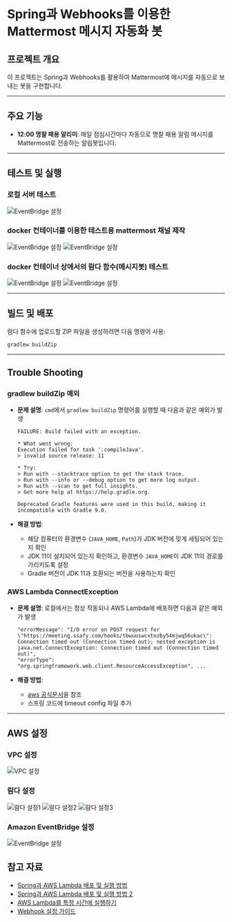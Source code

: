 # Spring과 Webhooks를 이용한 Mattermost 메시지 자동화 봇

## 프로젝트 개요

이 프로젝트는 Spring과 Webhooks를 활용하여 Mattermost에 메시지를 자동으로 보내는 봇을 구현합니다.

---
## 주요 기능

- **12:00 명찰 패용 알리미**: 매일 점심시간마다 자동으로 명찰 패용 알림 메시지를 Mattermost로 전송하는 알림봇입니다.

---
## 테스트 및 실행

### 로컬 서버 테스트
![EventBridge 설정](src/main/resources/images/image.png)

### docker 컨테이너를 이용한 테스트용 mattermost 채널 제작
![EventBridge 설정](src/main/resources/images/img2.png)
![EventBridge 설정](src/main/resources/images/img.png)

### docker 컨테이너 상에서의 람다 함수(메시지봇) 테스트
![EventBridge 설정](src/main/resources/images/image(2).png)
![EventBridge 설정](src/main/resources/images/image(1).png)


---
## 빌드 및 배포

람다 함수에 업로드할 ZIP 파일을 생성하려면 다음 명령어 사용:

```bash
gradlew buildZip
```
---
## Trouble Shooting

### gradlew buildZip 예외

- **문제 설명**: `cmd`에서 `gradlew buildZip` 명령어를 실행할 때 다음과 같은 예외가 발생

    ```plaintext
    FAILURE: Build failed with an exception.
    
    * What went wrong:
    Execution failed for task ':compileJava'.
    > invalid source release: 11
    
    * Try:
    > Run with --stacktrace option to get the stack trace.
    > Run with --info or --debug option to get more log output.
    > Run with --scan to get full insights.
    > Get more help at https://help.gradle.org.
    
    Deprecated Gradle features were used in this build, making it incompatible with Gradle 9.0.
    ```

- **해결 방법**:
    - 해당 컴퓨터의 환경변수 (`JAVA_HOME`, `Path`)가 JDK 버전에 맞게 세팅되어 있는지 확인
    - JDK 11이 설치되어 있는지 확인하고, 환경변수 `JAVA_HOME`이 JDK 11의 경로를 가리키도록 설정
    - Gradle 버전이 JDK 11과 호환되는 버전을 사용하는지 확인

### AWS Lambda ConnectException

- **문제 설명**: 로컬에서는 정상 작동되나 AWS Lambda에 배포하면 다음과 같은 예외가 발생

    ```plaintext
    "errorMessage": "I/O error on POST request for \"https://meeting.ssafy.com/hooks/tbwuuswcxtnzby54mjwq56ukac\": Connection timed out (Connection timed out); nested exception is java.net.ConnectException: Connection timed out (Connection timed out)",
    "errorType": "org.springframework.web.client.ResourceAccessException", ...
    ```

- **해결 방법**:
    - [aws 공식문서](https://repost.aws/ko/knowledge-center/lambda-function-retry-timeout-sdk)을 참조
    - 스프링 코드에 timeout config 파일 추가


---
## AWS 설정

### VPC 설정

![VPC 설정](src/main/resources/images/Untitled.png)

### 람다 설정

![람다 설정1](src/main/resources/images/Untitled(1).png)
![람다 설정2](src/main/resources/images/Untitled(2).png)
![람다 설정3](src/main/resources/images/Untitled(3).png)

### Amazon EventBridge 설정
![EventBridge 설정](src/main/resources/images/Untitled(4).png)

## 참고 자료

- [Spring과 AWS Lambda 배포 및 실행 방법](https://may9noy.tistory.com/1333)
- [Spring과 AWS Lambda 배포 및 실행 방법 2](https://may9noy.tistory.com/1334)
- [AWS Lambda를 특정 시간에 실행하기](https://easyaws.tistory.com/16)
- [Webhook 설정 가이드](https://olrlobt.tistory.com/64)